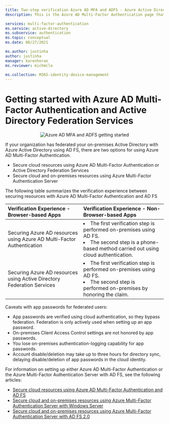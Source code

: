 ```yaml
---
title: Two-step verification Azure AD MFA and ADFS - Azure Active Directory
description: This is the Azure AD Multi-Factor Authentication page that describes how to get started with Azure AD MFA and AD FS.

services: multi-factor-authentication
ms.service: active-directory
ms.subservice: authentication
ms.topic: conceptual
ms.date: 08/27/2021

ms.author: justinha
author: justinha
manager: karenhoran
ms.reviewer: michmcla

ms.collection: M365-identity-device-management
---
```

# Getting started with Azure AD Multi-Factor Authentication and Active Directory Federation Services

<center>

![Azure AD MFA and ADFS getting started](./media/multi-factor-authentication-get-started-adfs/adfs.png)</center>

If your organization has federated your on-premises Active Directory with Azure Active Directory using AD FS, there are two options for using Azure AD Multi-Factor Authentication.

* Secure cloud resources using Azure AD Multi-Factor Authentication or Active Directory Federation Services
* Secure cloud and on-premises resources using Azure Multi-Factor Authentication Server

The following table summarizes the verification experience between securing resources with Azure AD Multi-Factor Authentication and AD FS

| Verification Experience - Browser-based Apps | Verification Experience - Non-Browser-based Apps |
|:--- |:--- |
| Securing Azure AD resources using Azure AD Multi-Factor Authentication |<li>The first verification step is performed on-premises using AD FS.</li> <li>The second step is a phone-based method carried out using cloud authentication.</li> |
| Securing Azure AD resources using Active Directory Federation Services |<li>The first verification step is performed on-premises using AD FS.</li><li>The second step is performed on-premises by honoring the claim.</li> |

Caveats with app passwords for federated users:

* App passwords are verified using cloud authentication, so they bypass federation. Federation is only actively used when setting up an app password.
* On-premises Client Access Control settings are not honored by app passwords.
* You lose on-premises authentication-logging capability for app passwords.
* Account disable/deletion may take up to three hours for directory sync, delaying disable/deletion of app passwords in the cloud identity.

For information on setting up either Azure AD Multi-Factor Authentication or the Azure Multi-Factor Authentication Server with AD FS, see the following articles:

* [Secure cloud resources using Azure AD Multi-Factor Authentication and AD FS](howto-mfa-adfs.md)
* [Secure cloud and on-premises resources using Azure Multi-Factor Authentication Server with Windows Server](howto-mfaserver-adfs-windows-server.md)
* [Secure cloud and on-premises resources using Azure Multi-Factor Authentication Server with AD FS 2.0](howto-mfaserver-adfs-2.md)
